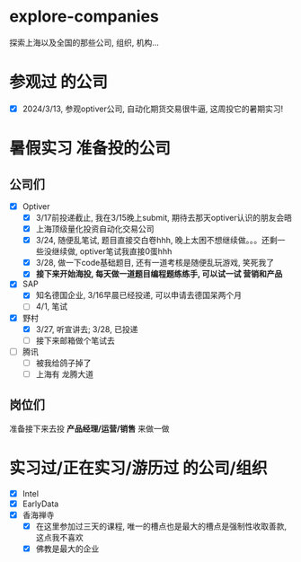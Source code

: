 # explore-companies
探索上海以及全国的那些公司, 组织, 机构...
# 参观过 的公司
- [x] 2024/3/13, 参观optiver公司, 自动化期货交易很牛逼, 这周投它的暑期实习!
# 暑假实习 准备投的公司
## 公司们
- [x] Optiver
  - [x] 3/17前投递截止, 我在3/15晚上submit, 期待去那天optiver认识的朋友会晤
  - [x] 上海顶级量化投资自动化交易公司
  - [x] 3/24, 随便乱笔试, 题目直接交白卷hhh, 晚上太困不想继续做。。。还剩一些没继续做, optiver笔试我直接0蛋hhh
  - [x] 3/28, 做一下code基础题目, 还有一道考核是随便乱玩游戏, 笑死我了
  - [x] **接下来开始海投, 每天做一道题目编程题练练手, 可以试一试 营销和产品**
- [x] SAP
  - [x] 知名德国企业, 3/16早晨已经投递, 可以申请去德国呆两个月
  - [ ] 4/1, 笔试
- [x] 野村
  - [x] 3/27, 听宣讲去; 3/28, 已投递
  - [ ] 接下来邮箱做个笔试去
- [ ] 腾讯
  - [ ] 被我给鸽子掉了
  - [ ] 上海有 龙腾大道
## 岗位们
准备接下来去投 **产品经理/运营/销售** 来做一做
# 实习过/正在实习/游历过 的公司/组织
- [x] Intel
- [x] EarlyData
- [x] 香海禅寺
  - [x] 在这里参加过三天的课程, 唯一的槽点也是最大的槽点是强制性收取善款, 这点我不喜欢
  - [x] 佛教是最大的企业  
